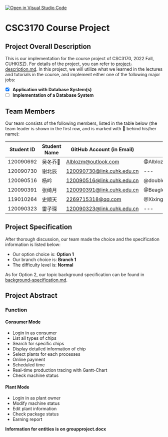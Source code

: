 [![Open in Visual Studio Code](https://classroom.github.com/assets/open-in-vscode-c66648af7eb3fe8bc4f294546bfd86ef473780cde1dea487d3c4ff354943c9ae.svg)](https://classroom.github.com/online_ide?assignment_repo_id=9434779&assignment_repo_type=AssignmentRepo)
# CSC3170 Course Project

## Project Overall Description

This is our implementation for the course project of CSC3170, 2022 Fall, CUHK(SZ). For details of the project, you can refer to [project-description.md](project-description.md). In this project, we will utilize what we learned in the lectures and tutorials in the course, and implement either one of the following major jobs:

<!-- Please fill in "x" to replace the blank space between "[]" to tick the todo item; it's ticked on the first one by default. -->

- [x] **Application with Database System(s)**
- [ ] **Implementation of a Database System**

## Team Members

Our team consists of the following members, listed in the table below (the team leader is shown in the first row, and is marked with 🚩 behind his/her name):

<!-- change the info below to be the real case -->

| Student ID | Student Name | GitHub Account (in Email) | Github Account Name|
| ---------- | ------------ | ------------------------- | ---|
| 120090692  | 吴冬乔🚩      | Alblozm@outlook.com       |@Alblozm[https://github.com/Alblozm]|
| 120090730  | 谢北辰        | 120090730@link.cuhk.edu.cn|---|
| 120090516  | 杨吟         | 120090516@link.cuhk.edu.cn |@doubleY2002|
| 120090391  | 张绮月        | 120090391@link.cuhk.edu.cn|@BeagleKing|
| 119010264  | 史顺天        | 2269715318@qq.com         |@Xixingsiuuz|
| 120090323  | 雷子琛        | 120090323@link.cuhk.edu.cn|---|

## Project Specification

<!-- You should remove the terms/sentence that is not necessary considering your option/branch/difficulty choice -->

After thorough discussion, our team made the choice and the specification information is listed below:

- Our option choice is: **Option 1**
- Our branch choice is: **Branch 1**
- The difficulty level is: **Normal**

As for Option 2, our topic background specification can be found in [background-specification.md](background-specification.md).

## Project Abstract

<!-- TODO -->
### Function
#### Consumer Mode
- Login in as consumer
- List all types of chips
- Search for specific chips
- Display detailed information of chip
- Select plants for each processes
- Online payment
- Scheduled time
- Real-time production tracing with Gantt-Chart
- Check machine status
#### Plant Mode
- Login in as plant owner
- Modify machine status
- Edit plant information
- Check package status
- Earning report

**Information for entities is on groupproject.docx**
